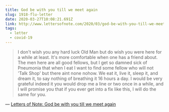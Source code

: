```yaml
---
title: God be with you till we meet again
slug: 1918-flu-letter
date: 2020-03-27T10:08:21.691Z
link: http://www.lettersofnote.com/2020/03/god-be-with-you-till-we-meet-again.html
tags:
  - letter
  - covid-19
---
```


>  I don't wish you any hard luck Old Man but do wish you were here for a while at least. It's more comfortable when one has a friend about. The men here are all good fellows, but I get so damned sick of Pneumonia that when I eat I want to find some fellow who will not 'Talk Shop' but there aint none nohow. We eat it, live it, sleep it, and dream it, to say nothing of breathing it 16 hours a day. I would be very grateful indeed it you would drop me a line or two once in a while, and I will promise you that if you ever get into a fix like this, I will do the same for you.

&mdash; [Letters of Note: God be with you till we meet again](http://www.lettersofnote.com/2020/03/god-be-with-you-till-we-meet-again.html)
